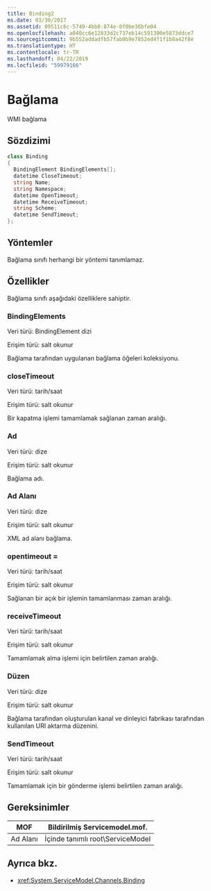 ```yaml
---
title: Binding2
ms.date: 03/30/2017
ms.assetid: 09511c6c-5749-4bb0-874e-0f0be36bfe04
ms.openlocfilehash: a040cc6e12833d2c737eb14c591300e5873ddce7
ms.sourcegitcommit: 9b552addadfb57fab0b9e7852ed4f1f1b8a42f8e
ms.translationtype: HT
ms.contentlocale: tr-TR
ms.lasthandoff: 04/22/2019
ms.locfileid: "59979166"
---
```

# <a name="binding"></a>Bağlama
WMI bağlama  
  
## <a name="syntax"></a>Sözdizimi  
  
```csharp
class Binding  
{  
  BindingElement BindingElements[];  
  datetime CloseTimeout;  
  string Name;  
  string Namespace;  
  datetime OpenTimeout;  
  datetime ReceiveTimeout;  
  string Scheme;  
  datetime SendTimeout;  
};  
```  
  
## <a name="methods"></a>Yöntemler  
 Bağlama sınıfı herhangi bir yöntemi tanımlamaz.  
  
## <a name="properties"></a>Özellikler  
 Bağlama sınıfı aşağıdaki özelliklere sahiptir.  
  
### <a name="bindingelements"></a>BindingElements  
 Veri türü: BindingElement dizi  
  
 Erişim türü: salt okunur  
  
 Bağlama tarafından uygulanan bağlama öğeleri koleksiyonu.  
  
### <a name="closetimeout"></a>closeTimeout  
 Veri türü: tarih/saat  
  
 Erişim türü: salt okunur  
  
 Bir kapatma işlemi tamamlamak sağlanan zaman aralığı.  
  
### <a name="name"></a>Ad  
 Veri türü: dize  
  
 Erişim türü: salt okunur  
  
 Bağlama adı.  
  
### <a name="namespace"></a>Ad Alanı  
 Veri türü: dize  
  
 Erişim türü: salt okunur  
  
 XML ad alanı bağlama.  
  
### <a name="opentimeout"></a>opentimeout =  
 Veri türü: tarih/saat  
  
 Erişim türü: salt okunur  
  
 Sağlanan bir açık bir işlemin tamamlanması zaman aralığı.  
  
### <a name="receivetimeout"></a>receiveTimeout  
 Veri türü: tarih/saat  
  
 Erişim türü: salt okunur  
  
 Tamamlamak alma işlemi için belirtilen zaman aralığı.  
  
### <a name="scheme"></a>Düzen  
 Veri türü: dize  
  
 Erişim türü: salt okunur  
  
 Bağlama tarafından oluşturulan kanal ve dinleyici fabrikası tarafından kullanılan URI aktarma düzenini.  
  
### <a name="sendtimeout"></a>SendTimeout  
 Veri türü: tarih/saat  
  
 Erişim türü: salt okunur  
  
 Tamamlamak için bir gönderme işlemi belirtilen zaman aralığı.  
  
## <a name="requirements"></a>Gereksinimler  
  
|MOF|Bildirilmiş Servicemodel.mof.|  
|---------|-----------------------------------|  
|Ad Alanı|İçinde tanımlı root\ServiceModel|  
  
## <a name="see-also"></a>Ayrıca bkz.

- <xref:System.ServiceModel.Channels.Binding>
